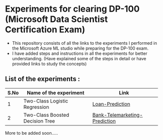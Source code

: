 # Experiments for clearing DP-100 (Microsoft Data Scientist Certification Exam)

- This repository consists of all the links to the experiments I performed in the Microsoft Azure ML studio while preparing for the DP-100 exam.
- I have added steps and instructions in all the experiments for better understanding. 
(Have explained some of the steps in detail or have provided links to study the concepts)

## List of the experiments : 

| S.No | Name of the experiment | Link |
| ---- | ---------------------- | ---- |
|   1  | Two-Class Logistic Regression | [Loan-Prediction](https://github.com/eshan0211/Two-Class-Logistic-Regression-Model---Loan-Prediction---using-Microsoft-AZURE-ML-Studio) |
|   2  | Two-Class Boosted Decision Tree | [Bank-Telemarketing-Prediction](https://github.com/eshan0211/Two-Class-Logistic-Regression-Model---Loan-Prediction---using-Microsoft-AZURE-ML-Studio) |


More to be added soon.....
